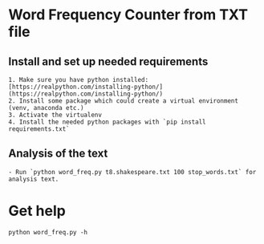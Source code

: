 # Word Frequency Counter from TXT file

## Install and set up needed requirements
	1. Make sure you have python installed: [https://realpython.com/installing-python/](https://realpython.com/installing-python/)
	2. Install some package which could create a virtual environment (venv, anaconda etc.)
	3. Activate the virtualenv
	4. Install the needed python packages with `pip install requirements.txt`


## Analysis of the text
	- Run `python word_freq.py t8.shakespeare.txt 100 stop_words.txt` for analysis text.
# Get help 
	python word_freq.py -h

